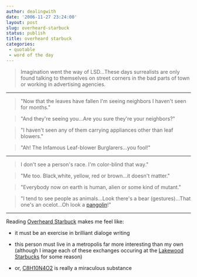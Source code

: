 ```yaml
---
author: dealingwith
date: '2006-11-27 23:24:00'
layout: post
slug: overheard-starbuck
status: publish
title: overheard starbuck
categories:
 - quotable
 - word of the day
---
```


> Imagination went the way of LSD...These days surrealists are only found talking to themselves on street corners in the bad parts of town or working in advertising agencies.

---

> "Now that the leaves have fallen I'm seeing neighbors I haven't seen for months."

> "And they're seeing you...Are you sure they're your neighbors?"

> "I haven't seen any of them carrying appliances other than leaf blowers."

> "Ah! The Infamous Leaf-blower Burglarers...you fool!"

---

> I don't see a person's race. I'm color-blind that way."

> "Me too. Black,white, yellow, red or brown...it doesn't matter."

> "Everybody now on earth is human, alien or some kind of mutant."

> "I tend to see people as animals...Look there's a bear (gestures)...That one's an ocelot...Oh look a [pangolin][1]!"

---

Reading [Overheard Starbuck][2] makes me feel like:

- it must be an exercise in brilliant dialoge writing

- this person must live in a metropolis far more interesting than my own
(although I image each of these exchanges occuring at the [Lakewood
Starbucks][3] for some reason)

- or, [C8H10N4O2][4] is really a miraculous substance

   [1]: http://dictionary.reference.com/search?q=pangolin

   [2]: http://overheardstarbuck.blogspot.com/

   [3]: http://maps.google.com/maps?oi=map&q=6312+La+Vista+Dr,+Dallas,+TX

   [4]: http://en.wikipedia.org/wiki/Caffeine

